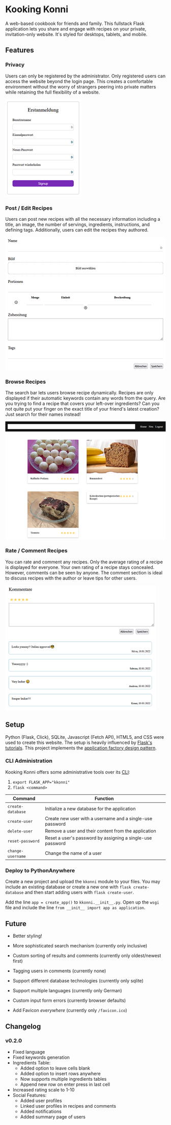 # Kooking Konni

A web-based cookbook for friends and family.
This fullstack Flask application lets you share and engage with recipes on your private, invitation-only website.
It's styled for desktops, tablets, and mobile.
## Features

### Privacy

Users can only be registered by the administrator.
Only registered users can access the website beyond the login page.
This creates a comfortable environment without the worry of strangers peering into private matters
while retaining the full flexibility of a website.

![Registration Form](img/register.png)

### Post / Edit Recipes

Users can post new recipes with all the necessary information including
a title, an image, the number of servings, ingredients, instructions, and defining tags.
Additionally, users can edit the recipes they authored.

![Post Recipe](img/post.png)

### Browse Recipes

The search bar lets users browse recipe dynamically.
Recipes are only displayed if their automatic keywords contain any words from the query.
Are you trying to find a recipe that covers your left-over ingredients?
Can you not quite put your finger on the exact title of your friend's latest creation?
Just search for their names instead!

![Browse Recipes](img/browse.png)

### Rate / Comment Recipes

You can rate and comment any recipes.
Only the average rating of a recipe is displayed for everyone.
Your own rating of a recipe stays concealed.
However, comments can be seen by anyone. The comment section is ideal to discuss recipes with the author or leave tips for other users.

![Comment and Rate](img/comment.png)

## Setup

Python (Flask, Click), SQLite, Javascript (Fetch API), HTML5, and CSS were used to create this website.
The setup is heavily influenced by [Flask's tutorials](https://flask.palletsprojects.com/en/2.0.x/tutorial/deploy/).
This project implements the [application factory design pattern](https://flask.palletsprojects.com/en/2.0.x/patterns/appfactories/).

### CLI Administration

Kooking Konni offers some administrative tools over its [CLI](https://flask.palletsprojects.com/en/2.0.x/cli/):

1. ``export FLASK_APP="kkonni"``
2. ``flask <command>``

| Command             | Function                                                   |
|---------------------|------------------------------------------------------------|
| ``create-database`` | Initialize a new database for the application              |
| ``create-user``     | Create new user with a username and a single-use password  |
| ``delete-user``     | Remove a user and their content from the application       |
| ``reset-password``  | Reset a user's password by assigning a single-use password |
| ``change-username`` | Change the name of a user                                  |


### Deploy to PythonAnywhere

Create a new project and upload the `kkonni` module to your files.
You may include an existing database or create a new one with ``flask create-database``
and then start adding users with ``flask create-user``.

Add the line ``app = create_app()`` to ``kkonni.__init__.py``.
Open up the ``wsgi`` file and include the line ``from __init__ import app as application``.

## Future

* Better styling!

* More sophisticated search mechanism (currently only inclusive)

* Custom sorting of results and comments (currently only oldest/newest first)

* Tagging users in comments (currently none)

* Support different database technologies (currently only sqlite) 

* Support multiple languages (currently only German)

* Custom input form errors (currently browser defaults)

* Add Favicon _everywhere_ (currently only `/favicon.ico`)


## Changelog

### v0.2.0

* Fixed language
* Fixed keywords generation
* Ingredients Table:
  * Added option to leave cells blank
  * Added option to insert rows anywhere
  * Now supports multiple ingredients tables
  * Append new row on enter press in last cell
* Increased rating scale to 1-10
* Social Features:
  * Added user profiles
  * Linked user profiles in recipes and comments
  * Added notifications
  * Added summary page of users